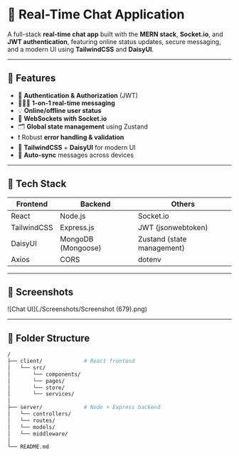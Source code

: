 # 💬 Real-Time Chat Application

A full-stack **real-time chat app** built with the **MERN stack**, **Socket.io**, and **JWT authentication**, featuring online status updates, secure messaging, and a modern UI using **TailwindCSS** and **DaisyUI**.

---

## 🚀 Features

- 🔐 **Authentication & Authorization** (JWT)
- 🧑‍🤝‍🧑 **1-on-1 real-time messaging**
- 💡 **Online/offline user status**
- 📡 **WebSockets with Socket.io**
- 🗂️ **Global state management** using Zustand
- ❗ Robust **error handling & validation**
- 💅 **TailwindCSS** + **DaisyUI** for modern UI
- 🔄 **Auto-sync** messages across devices

---

## 🧱 Tech Stack

| Frontend         | Backend          | Others                |
|------------------|------------------|------------------------|
| React            | Node.js          | Socket.io              |
| TailwindCSS      | Express.js       | JWT (jsonwebtoken)     |
| DaisyUI          | MongoDB (Mongoose)| Zustand (state management) |
| Axios            | CORS             | dotenv                 |

---

## 📸 Screenshots
 
 ![Chat UI](./Screenshots/Screenshot (679).png)

---

## 📁 Folder Structure

```bash
/
├── client/             # React frontend
│   └── src/
│       └── components/
│       └── pages/
│       └── store/
│       └── services/
│
├── server/             # Node + Express backend
│   └── controllers/
│   └── routes/
│   └── models/
│   └── middleware/
│
└── README.md
